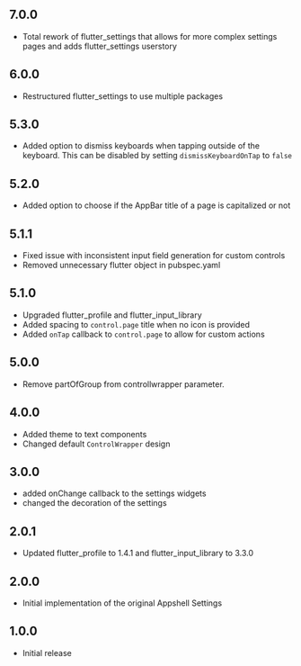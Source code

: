 ## 7.0.0

* Total rework of flutter_settings that allows for more complex settings pages and adds flutter_settings userstory

## 6.0.0

* Restructured flutter_settings to use multiple packages

## 5.3.0

* Added option to dismiss keyboards when tapping outside of the keyboard. This can be disabled by setting `dismissKeyboardOnTap` to `false`

## 5.2.0

* Added option to choose if the AppBar title of a page is capitalized or not

## 5.1.1
* Fixed issue with inconsistent input field generation for custom controls
* Removed unnecessary flutter object in pubspec.yaml

## 5.1.0

* Upgraded flutter_profile and flutter_input_library
* Added spacing to `control.page` title when no icon is provided
* Added `onTap` callback to `control.page` to allow for custom actions

## 5.0.0

* Remove partOfGroup from controllwrapper parameter.

## 4.0.0

* Added theme to text components
* Changed default `ControlWrapper` design


## 3.0.0

* added onChange callback to the settings widgets
* changed the decoration of the settings

## 2.0.1

* Updated flutter_profile to 1.4.1 and flutter_input_library to 3.3.0

## 2.0.0

* Initial implementation of the original Appshell Settings

## 1.0.0

* Initial release
